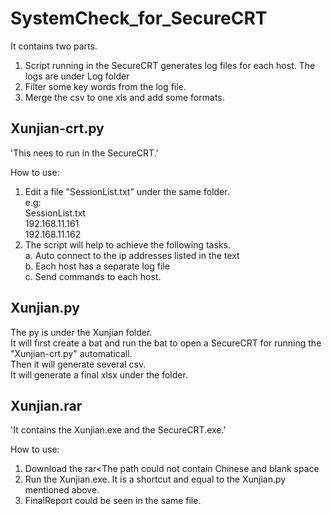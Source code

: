 # SystemCheck_for_SecureCRT

It contains two parts. <br>
1. Script running in the SecureCRT generates log files for each host. The logs are under Log folder<br>
2. Filter some key words from the log file.<br>
3. Merge the csv to one xls and add some formats.<br>

Xunjian-crt.py
--------------

'This nees to run in the SecureCRT.'<br>

How to use:<br>
1. Edit a file "SessionList.txt" under the same folder.<br>
e.g:<br>
SessionList.txt<br>
192.168.11.161<br>
192.168.11.162<br>
2. The script will help to achieve the following tasks.<br>
  a. Auto connect to the ip addresses listed in the text<br>
	b. Each host has a separate log file<br>
	c. Send commands to each host.<br>

Xunjian.py
-----

The py is under the Xunjian folder. <br> 
It will first create a bat and run the bat to open a SecureCRT for running the "Xunjian-crt.py" automaticall.<br> 
Then it will generate several csv.<br> 
It will generate a final xlsx under the folder.<br> 

Xunjian.rar
----------------

'It contains the Xunjian.exe and the SecureCRT.exe.'<br>

How to use:<br>
1. Download the rar<The path could not contain Chinese and blank space<br>
2. Run the Xunjian.exe. It is a shortcut and equal to the Xunjian.py mentioned above.<br>
3. FinalReport could be seen in the same file.<br>
